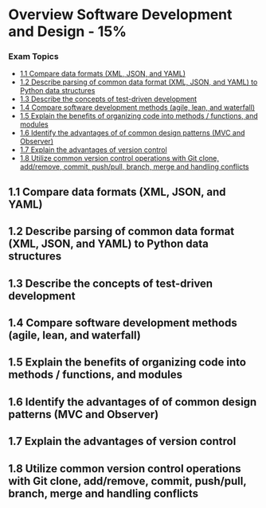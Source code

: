 # Overview Software Development and Design - 15%

### Exam Topics
- [1.1 Compare data formats (XML, JSON, and YAML)][#1.1]
- [1.2 Describe parsing of common data format (XML, JSON, and YAML) to Python data structures][#1.2]
- [1.3 Describe the concepts of test-driven development][#1.3]
- [1.4 Compare software development methods (agile, lean, and waterfall)][#1.4]
- [1.5 Explain the benefits of organizing code into methods / functions, and modules][#1.5]
- [1.6 Identify the advantages of of common design patterns (MVC and
  Observer)][#1.6]
- [1.7 Explain the advantages of version control][#1.7]
- [1.8 Utilize common version control operations with Git clone, add/remove, commit, push/pull, branch, merge  and handling conflicts][#1.8]


## 1.1 Compare data formats (XML, JSON, and YAML)
## 1.2 Describe parsing of common data format (XML, JSON, and YAML) to Python data structures
## 1.3 Describe the concepts of test-driven development
## 1.4 Compare software development methods (agile, lean, and waterfall)
## 1.5 Explain the benefits of organizing code into methods / functions, and modules
## 1.6 Identify the advantages of of common design patterns (MVC and Observer)
## 1.7 Explain the advantages of version control
## 1.8 Utilize common version control operations with Git clone, add/remove, commit, push/pull, branch, merge  and handling conflicts

<!-- Links for Blueprint Topics -->
[#1.1]: #11-compare-data-formats-xml-json-and-yaml
[#1.2]: #12-describe-parsing-of-common-data-format-xml-json-and-yaml-to-python-data-structures
[#1.3]: #13-describe-the-concepts-of-test-driven-development-tdd
[#1.4]: #14-compare-software-development-methods-agile-lean-and-waterfall
[#1.5]: #15-explain-the-benefits-of-organizing-code-into-methods--functions-and-modules
[#1.6]: #16-identify-the-advantages-of-of-common-design-patterns-mvc-and-observer
[#1.7]: #17-explain-the-advantages-of-version-control
[#1.8]: #18-utilize-common-version-control-operations-with-git-clone-addremove-commit-pushpull-branch-merge--and-handling-conflicts
